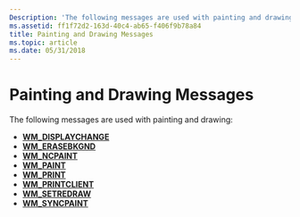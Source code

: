```yaml
---
Description: 'The following messages are used with painting and drawing:'
ms.assetid: ff1f72d2-163d-40c4-ab65-f406f9b78a84
title: Painting and Drawing Messages
ms.topic: article
ms.date: 05/31/2018
---
```


# Painting and Drawing Messages

The following messages are used with painting and drawing:

-   [**WM\_DISPLAYCHANGE**](wm-displaychange.md)
-   [**WM\_ERASEBKGND**](https://msdn.microsoft.com/library/ms648055(v=VS.85).aspx)
-   [**WM\_NCPAINT**](wm-ncpaint.md)
-   [**WM\_PAINT**](wm-paint.md)
-   [**WM\_PRINT**](wm-print.md)
-   [**WM\_PRINTCLIENT**](wm-printclient.md)
-   [**WM\_SETREDRAW**](wm-setredraw.md)
-   [**WM\_SYNCPAINT**](wm-syncpaint.md)

 

 



